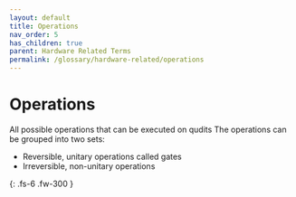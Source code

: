 ```yaml
---
layout: default
title: Operations
nav_order: 5
has_children: true
parent: Hardware Related Terms
permalink: /glossary/hardware-related/operations
---
```


# Operations

All possible operations that can be executed on qudits
The operations can be grouped into two sets: 
- Reversible, unitary operations called gates
- Irreversible, non-unitary operations

{: .fs-6 .fw-300 }
